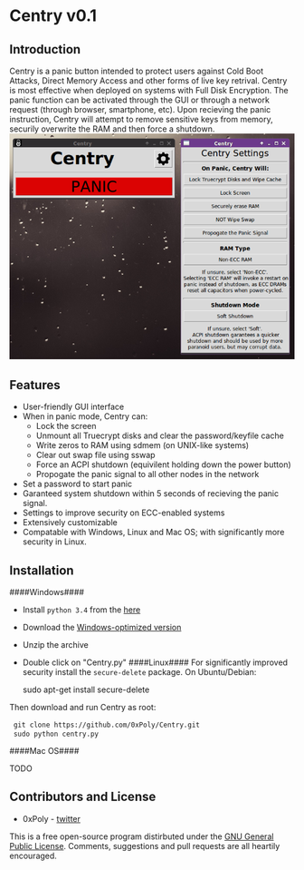 Centry v0.1
======
## Introduction ##
Centry is a panic button intended to protect users against Cold Boot Attacks, Direct Memory Access and other forms of live key retrival. Centry is most effective when deployed on systems with Full Disk Encryption. The panic function can be activated through the GUI or through a network request (through browser, smartphone, etc). Upon recieving the panic instruction, Centry will attempt to remove sensitive keys from memory, securily overwrite the RAM and then force a shutdown.
![screenshot](/screenshot.png)
## Features ##
* User-friendly GUI interface
* When in panic mode, Centry can:
  * Lock the screen
  * Unmount all Truecrypt disks and clear the password/keyfile cache
  * Write zeros to RAM using sdmem (on UNIX-like systems)
  * Clear out swap file using sswap
  * Force an ACPI shutdown (equivilent holding down the power button)
  * Propogate the panic signal to all other nodes in the network
* Set a password to start panic
* Garanteed system shutdown within 5 seconds of recieving the panic signal.
* Settings to improve security on ECC-enabled systems
* Extensively customizable
* Compatable with Windows, Linux and Mac OS; with significantly more security in Linux.

## Installation ##
####Windows####
* Install `python 3.4` from the [here](https://www.python.org/ftp/python/3.4.1/python-3.4.1.msi)
* Download the [Windows-optimized version](http://)
* Unzip the archive
* Double click on "Centry.py"
####Linux####
For significantly improved security install the `secure-delete` package. On Ubuntu/Debian:

     sudo apt-get install secure-delete

Then download and run Centry as root:

     git clone https://github.com/0xPoly/Centry.git
     sudo python centry.py
####Mac OS####

TODO

## Contributors and License ##
- 0xPoly - [twitter](https://twitter.com/0xPoly)

This is a free open-source program distirbuted under the [GNU General Public License](/LICENSE). Comments, suggestions and pull requests are all heartily encouraged.
